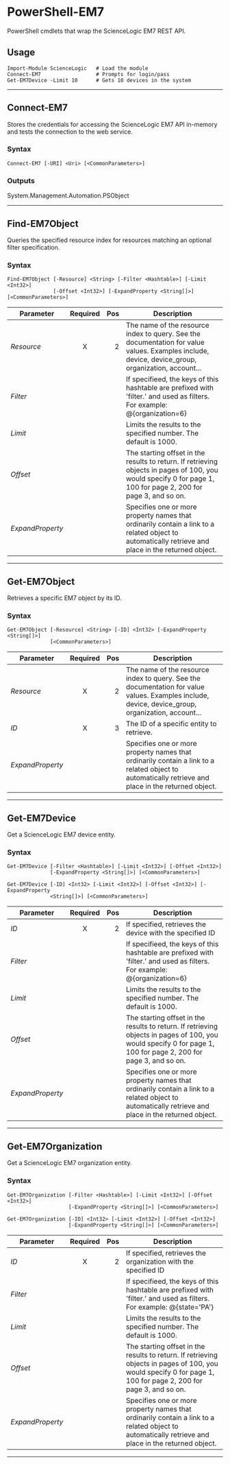 # PowerShell-EM7
PowerShell cmdlets that wrap the ScienceLogic EM7 REST API.

## Usage

    Import-Module ScienceLogic   # Load the module
    Connect-EM7                  # Prompts for login/pass
    Get-EM7Device -Limit 10      # Gets 10 devices in the system

***

## Connect-EM7 
Stores the credentials for accessing the ScienceLogic EM7 API in-memory
and tests the connection to the web service. 

### Syntax 

    Connect-EM7 [-URI] <Uri> [<CommonParameters>] 

### Outputs 
System.Management.Automation.PSObject 

*** 

## Find-EM7Object 
Queries the specified resource index for resources matching an optional
filter specification. 

### Syntax 

    Find-EM7Object [-Resource] <String> [-Filter <Hashtable>] [-Limit <Int32>]  
                   [-Offset <Int32>] [-ExpandProperty <String[]>] [<CommonParameters>] 

Parameter | Required | Pos  | Description 
--------- | :------: | ---: | ----------- 
*Resource* | X | 2 | The name of the resource index to query. See the documentation for value values. Examples include, device, device_group, organization, account... 
*Filter* |  |  | If specifieed, the keys of this hashtable are prefixed with &#39;filter.&#39; and used as filters. For example: @{organization=6} 
*Limit* |  |  | Limits the results to the specified number. The default is 1000. 
*Offset* |  |  | The starting offset in the results to return. If retrieving objects in pages of 100, you would specify 0 for page 1, 100 for page 2, 200 for page 3, and so on. 
*ExpandProperty* |  |  | Specifies one or more property names that ordinarily contain a link to a related object to automatically retrieve and place in the  returned object. 

*** 

## Get-EM7Object 
Retrieves a specific EM7 object by its ID. 

### Syntax 

    Get-EM7Object [-Resource] <String> [-ID] <Int32> [-ExpandProperty <String[]>]  
                  [<CommonParameters>] 

Parameter | Required | Pos  | Description 
--------- | :------: | ---: | ----------- 
*Resource* | X | 2 | The name of the resource index to query. See the documentation for value values. Examples include, device, device_group, organization, account... 
*ID* | X | 3 | The ID of a specific entity to retrieve. 
*ExpandProperty* |  |  | Specifies one or more property names that ordinarily contain a link to a related object to automatically retrieve and place in the  returned object. 

*** 

## Get-EM7Device 
Get a ScienceLogic EM7 device entity. 

### Syntax 

    Get-EM7Device [-Filter <Hashtable>] [-Limit <Int32>] [-Offset <Int32>]  
                  [-ExpandProperty <String[]>] [<CommonParameters>] 

    Get-EM7Device [-ID] <Int32> [-Limit <Int32>] [-Offset <Int32>] [-ExpandProperty  
                  <String[]>] [<CommonParameters>] 

Parameter | Required | Pos  | Description 
--------- | :------: | ---: | ----------- 
*ID* | X | 2 | If specified, retrieves the device with the specified ID 
*Filter* |  |  | If specifieed, the keys of this hashtable are prefixed with &#39;filter.&#39; and used as filters. For example: @{organization=6} 
*Limit* |  |  | Limits the results to the specified number. The default is 1000. 
*Offset* |  |  | The starting offset in the results to return. If retrieving objects in pages of 100, you would specify 0 for page 1, 100 for page 2, 200 for page 3, and so on. 
*ExpandProperty* |  |  | Specifies one or more property names that ordinarily contain a link to a related object to automatically retrieve and place in the  returned object. 

*** 

## Get-EM7Organization 
Get a ScienceLogic EM7 organization entity. 

### Syntax 

    Get-EM7Organization [-Filter <Hashtable>] [-Limit <Int32>] [-Offset <Int32>]  
                        [-ExpandProperty <String[]>] [<CommonParameters>] 

    Get-EM7Organization [-ID] <Int32> [-Limit <Int32>] [-Offset <Int32>]  
                        [-ExpandProperty <String[]>] [<CommonParameters>] 

Parameter | Required | Pos  | Description 
--------- | :------: | ---: | ----------- 
*ID* | X | 2 | If specified, retrieves the organization with the specified ID 
*Filter* |  |  | If specifieed, the keys of this hashtable are prefixed with &#39;filter.&#39; and used as filters. For example: @{state=&#39;PA&#39;} 
*Limit* |  |  | Limits the results to the specified number. The default is 1000. 
*Offset* |  |  | The starting offset in the results to return. If retrieving objects in pages of 100, you would specify 0 for page 1, 100 for page 2, 200 for page 3, and so on. 
*ExpandProperty* |  |  | Specifies one or more property names that ordinarily contain a link to a related object to automatically retrieve and place in the  returned object. 

*** 

